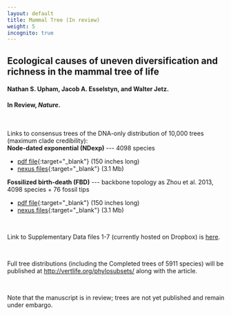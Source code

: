 ```yaml
---
layout: default
title: Mammal Tree (In review)
weight: 5
incognito: true
---
```


## Ecological causes of uneven diversification and richness in the mammal tree of life
#### Nathan S. Upham, Jacob A. Esselstyn, and Walter Jetz.
#### In Review, _Nature_.


<br />

Links to consensus trees of the DNA-only distribution of 10,000 trees (maximum clade credibility):   
   **Node-dated exponential (NDexp)** --- 4098 species
   - [pdf file](https://www.dropbox.com/s/mbux32gaeys9qcp/MamPhy_BDvr_DNAonly_topoFree_NDexp_4098sp_MCC_plotted.pdf?dl=1){:target="_blank"} (150 inches long)
   - [nexus files](https://www.dropbox.com/sh/l12fe802b1wcvz7/AABOeKhkHUirJBgrGBFR0rOOa?dl=0){:target="_blank"} (3.1 Mb)

   **Fossilized birth-death (FBD)** --- backbone topology as Zhou et al. 2013, 4098 species + 76 fossil tips
   - [pdf file](https://www.dropbox.com/s/t9ev8mdeb0s4jnp/MamPhy_BDvr_DNAonly_topoFree_FBDasZhouEtAl_4098sp-wFossils_MCC_plotted.pdf?dl=1){:target="_blank"} (150 inches long)
   - [nexus files](https://www.dropbox.com/sh/l12fe802b1wcvz7/AABOeKhkHUirJBgrGBFR0rOOa?dl=0){:target="_blank"} (3.1 Mb)

<br />

Link to Supplementary Data files 1-7 (currently hosted on Dropbox) is [here](https://www.dropbox.com/sh/xgdg5a1xlcduk7h/AAB2s6PCtX3R48k_zkth7QoGa?dl=0). 

<br />

Full tree distributions (including the Completed trees of 5911 species) will be published at http://vertlife.org/phylosubsets/ along with the article.

<br />

Note that the manuscript is in review; trees are not yet published and remain under embargo.